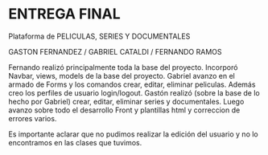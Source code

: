 # ENTREGA FINAL

Plataforma de PELICULAS, SERIES Y DOCUMENTALES

GASTON FERNANDEZ / GABRIEL CATALDI / FERNANDO RAMOS

Fernando realizó principalmente toda la base del proyecto. Incorporó Navbar, views, models de la base del proyecto.
Gabriel avanzo en el armado de Forms y los comandos crear, editar, eliminar peliculas. Además creo los perfiles de usuario login/logout.
Gastón realizó (sobre la base de lo hecho por Gabriel) crear, editar, eliminar series y documentales. Luego avanzo sobre todo el desarrollo Front y plantillas html y correccion de errores varios.

Es importante aclarar que no pudimos realizar la edición del usuario y no lo encontramos en las clases que tuvimos.
